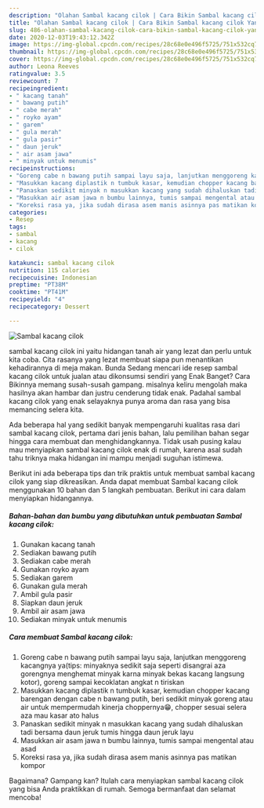```yaml
---
description: "Olahan Sambal kacang cilok | Cara Bikin Sambal kacang cilok Yang Sempurna"
title: "Olahan Sambal kacang cilok | Cara Bikin Sambal kacang cilok Yang Sempurna"
slug: 486-olahan-sambal-kacang-cilok-cara-bikin-sambal-kacang-cilok-yang-sempurna
date: 2020-12-03T19:43:12.342Z
image: https://img-global.cpcdn.com/recipes/28c68e0e496f5725/751x532cq70/sambal-kacang-cilok-foto-resep-utama.jpg
thumbnail: https://img-global.cpcdn.com/recipes/28c68e0e496f5725/751x532cq70/sambal-kacang-cilok-foto-resep-utama.jpg
cover: https://img-global.cpcdn.com/recipes/28c68e0e496f5725/751x532cq70/sambal-kacang-cilok-foto-resep-utama.jpg
author: Leona Reeves
ratingvalue: 3.5
reviewcount: 7
recipeingredient:
- " kacang tanah"
- " bawang putih"
- " cabe merah"
- " royko ayam"
- " garem"
- " gula merah"
- " gula pasir"
- " daun jeruk"
- " air asam jawa"
- " minyak untuk menumis"
recipeinstructions:
- "Goreng cabe n bawang putih sampai layu saja, lanjutkan menggoreng kacangnya ya(tips: minyaknya sedikit saja seperti disangrai aza gorengnya menghemat minyak karna minyak bekas kacang langsung kotor), goreng sampai kecoklatan angkat n tiriskan"
- "Masukkan kacang diplastik n tumbuk kasar, kemudian chopper kacang barengan dengan cabe n bawang putih, beri sedikit minyak goreng atau air untuk mempermudah kinerja choppernya😁, chopper sesuai selera aza mau kasar ato halus"
- "Panaskan sedikit minyak n masukkan kacang yang sudah dihaluskan tadi bersama daun jeruk tumis hingga daun jeruk layu"
- "Masukkan air asam jawa n bumbu lainnya, tumis sampai mengental atau asad"
- "Koreksi rasa ya, jika sudah dirasa asem manis asinnya pas matikan kompor"
categories:
- Resep
tags:
- sambal
- kacang
- cilok

katakunci: sambal kacang cilok 
nutrition: 115 calories
recipecuisine: Indonesian
preptime: "PT38M"
cooktime: "PT41M"
recipeyield: "4"
recipecategory: Dessert

---
```



![Sambal kacang cilok](https://img-global.cpcdn.com/recipes/28c68e0e496f5725/751x532cq70/sambal-kacang-cilok-foto-resep-utama.jpg)


sambal kacang cilok ini yaitu hidangan tanah air yang lezat dan perlu untuk kita coba. Cita rasanya yang lezat membuat siapa pun menantikan kehadirannya di meja makan.
Bunda Sedang mencari ide resep sambal kacang cilok untuk jualan atau dikonsumsi sendiri yang Enak Banget? Cara Bikinnya memang susah-susah gampang. misalnya keliru mengolah maka hasilnya akan hambar dan justru cenderung tidak enak. Padahal sambal kacang cilok yang enak selayaknya punya aroma dan rasa yang bisa memancing selera kita.



Ada beberapa hal yang sedikit banyak mempengaruhi kualitas rasa dari sambal kacang cilok, pertama dari jenis bahan, lalu pemilihan bahan segar hingga cara membuat dan menghidangkannya. Tidak usah pusing kalau mau menyiapkan sambal kacang cilok enak di rumah, karena asal sudah tahu triknya maka hidangan ini mampu menjadi suguhan istimewa.


Berikut ini ada beberapa tips dan trik praktis untuk membuat sambal kacang cilok yang siap dikreasikan. Anda dapat membuat Sambal kacang cilok menggunakan 10 bahan dan 5 langkah pembuatan. Berikut ini cara dalam menyiapkan hidangannya.

<!--inarticleads1-->

##### Bahan-bahan dan bumbu yang dibutuhkan untuk pembuatan Sambal kacang cilok:

1. Gunakan  kacang tanah
1. Sediakan  bawang putih
1. Sediakan  cabe merah
1. Gunakan  royko ayam
1. Sediakan  garem
1. Gunakan  gula merah
1. Ambil  gula pasir
1. Siapkan  daun jeruk
1. Ambil  air asam jawa
1. Sediakan  minyak untuk menumis




<!--inarticleads2-->

##### Cara membuat Sambal kacang cilok:

1. Goreng cabe n bawang putih sampai layu saja, lanjutkan menggoreng kacangnya ya(tips: minyaknya sedikit saja seperti disangrai aza gorengnya menghemat minyak karna minyak bekas kacang langsung kotor), goreng sampai kecoklatan angkat n tiriskan
1. Masukkan kacang diplastik n tumbuk kasar, kemudian chopper kacang barengan dengan cabe n bawang putih, beri sedikit minyak goreng atau air untuk mempermudah kinerja choppernya😁, chopper sesuai selera aza mau kasar ato halus
1. Panaskan sedikit minyak n masukkan kacang yang sudah dihaluskan tadi bersama daun jeruk tumis hingga daun jeruk layu
1. Masukkan air asam jawa n bumbu lainnya, tumis sampai mengental atau asad
1. Koreksi rasa ya, jika sudah dirasa asem manis asinnya pas matikan kompor




Bagaimana? Gampang kan? Itulah cara menyiapkan sambal kacang cilok yang bisa Anda praktikkan di rumah. Semoga bermanfaat dan selamat mencoba!
